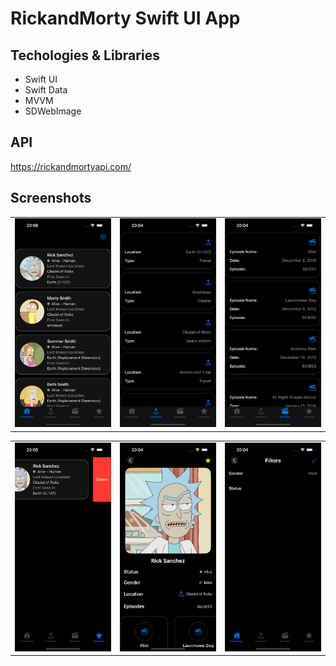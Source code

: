 # RickandMorty Swift UI App

## Techologies & Libraries

+ Swift UI
+ Swift Data
+ MVVM
+ SDWebImage

## API
https://rickandmortyapi.com/

## Screenshots
|                                                       |                                                                                   |                                                                                         |
|:-----------------------------------------------------:|:---------------------------------------------------------------------------------:|:---------------------------------------------------------------------------------------:|
| <img src="screenshots/characters.png" alt="characters" width="250"/> | <img src="screenshots/locations.png" alt="locations" width="250"/> | <img src="screenshots/episodes.png" alt="episodes" width="250"/> |

|                                                       |                                                                                   |                                                                                         |
|:-----------------------------------------------------:|:---------------------------------------------------------------------------------:|:---------------------------------------------------------------------------------------:|
| <img src="screenshots/favorites.png" alt="favorites" width="250"/> | <img src="screenshots/details.png" alt="details" width="250"/> | <img src="screenshots/filters.png" alt="filters" width="250"/> |

